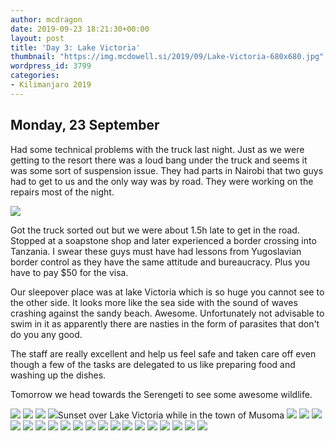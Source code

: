 ```yaml
---
author: mcdragon
date: 2019-09-23 18:21:30+00:00
layout: post
title: 'Day 3: Lake Victoria'
thumbnail: "https://img.mcdowell.si/2019/09/Lake-Victoria-680x680.jpg"
wordpress_id: 3799
categories:
- Kilimanjaro 2019
---
```


## Monday, 23 September 

Had some technical problems with the truck last night. Just as we were getting to the resort there was a loud bang under the truck and seems it was some sort of suspension issue. They had parts in Nairobi that two guys had to get to us and the only way was by road. They were working on the repairs most of the night. 

![](https://img.mcdowell.si/2019/09/IMG_20190923_055629.jpg)

Got the truck sorted out but we were about 1.5h late to get in the road. Stopped at a soapstone shop and later experienced a border crossing into Tanzania. I swear these guys must have had lessons from Yugoslavian border control as they have the same attitude and bureaucracy. Plus you have to pay $50 for the visa. 

Our sleepover place was at lake Victoria which is so huge you cannot see to the other side. It looks more like the sea side with the sound of waves crashing against the sandy beach. Awesome. Unfortunately not advisable to swim in it as apparently there are nasties in the form of parasites that don't do you any good. 

The staff are really excellent and help us feel safe and taken care off even though a few of the tasks are delegated to us like preparing food and washing up the dishes. 

Tomorrow we head towards the Serengeti to see some awesome wildlife. 

![](https://img.mcdowell.si/2019/09/IMG_20190923_111121.jpg)
![](https://img.mcdowell.si/2019/09/IMG_20190923_134432.jpg)
![](https://img.mcdowell.si/2019/09/IMG_20190923_171237.jpg)
![](https://img.mcdowell.si/2019/09/IMG_20190923_183229.jpg)Sunset over Lake Victoria while in the town of Musoma
![](https://img.mcdowell.si/2019/10/2019-09-23-05.56.30-1.resized.jpg)
![](https://img.mcdowell.si/2019/10/2019-09-23-09.02.12.resized.jpg)
![](https://img.mcdowell.si/2019/10/2019-09-23-09.03.33-1.resized.jpg)
![](https://img.mcdowell.si/2019/10/2019-09-23-11.11.21.resized.jpg)
![](https://img.mcdowell.si/2019/10/2019-09-23-13.43.50.resized.jpg)
![](https://img.mcdowell.si/2019/10/2019-09-23-13.44.32.resized.jpg)
![](https://img.mcdowell.si/2019/10/2019-09-23-13.44.35.resized.jpg)
![](https://img.mcdowell.si/2019/10/2019-09-23-16.03.18.resized.jpg)
![](https://img.mcdowell.si/2019/10/2019-09-23-16.34.03.resized.jpg)
![](https://img.mcdowell.si/2019/10/2019-09-23-17.12.28.resized.jpg)
![](https://img.mcdowell.si/2019/10/2019-09-23-17.12.36.resized.jpg)
![](https://img.mcdowell.si/2019/10/2019-09-23-17.13.43.resized.jpg)
![](https://img.mcdowell.si/2019/10/2019-09-23-17.26.11.resized.jpg)
![](https://img.mcdowell.si/2019/10/2019-09-23-17.32.31.resized.jpg)
![](https://img.mcdowell.si/2019/10/2019-09-23-17.53.38-1.resized.jpg)
![](https://img.mcdowell.si/2019/10/2019-09-23-18.04.40.resized.jpg)
![](https://img.mcdowell.si/2019/10/2019-09-23-18.14.37-1.resized.jpg)
![](https://img.mcdowell.si/2019/10/2019-09-23-18.17.39-1.resized.jpg)
![](https://img.mcdowell.si/2019/10/IMG_2987.resized.jpg)


